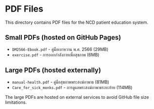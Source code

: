 # PDF Files

This directory contains PDF files for the NCD patient education system.

## Small PDFs (hosted on GitHub Pages)
- `DM2566-Ebook.pdf` - คู่มือเบาหวาน พ.ศ. 2566 (29MB)
- `exercise.pdf` - การออกกำลังกายเพื่อสุขภาพ (6MB)

## Large PDFs (hosted externally)
- `manual-health.pdf` - คู่มือสุขภาพพระสงฆ์อาพาธ (81MB)
- `Care_for_sick_monks.pdf` - การดูแลพระสงฆ์อาพาธระยะท้าย (114MB)

The large PDFs are hosted on external services to avoid GitHub file size limitations.